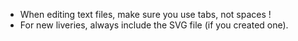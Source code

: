 * When editing text files, make sure you use tabs, not spaces !
* For new liveries, always include the SVG file (if you created one).

